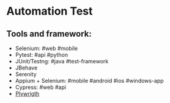 # Automation Test


## Tools and framework:

- Selenium: #web #mobile
- Pytest: #api #python
- JUnit/Testng: #java #test-framework
- JBehave
- Serenity
- Appium + Selenium: #mobile #android #ios #windows-app
- Cypress: #web #api
- [Plywrigth](https://playwright.dev/)
